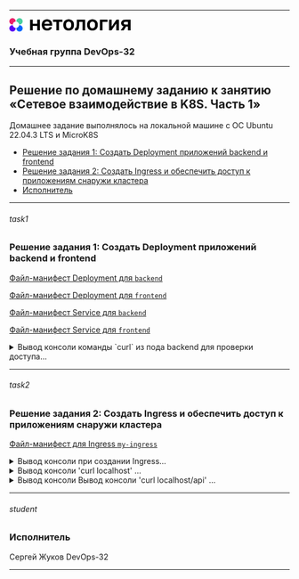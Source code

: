 
---
<img src="../Netology.png" height="24px"/>

### Учебная группа DevOps-32

---

## Решение по домашнему заданию к занятию «Сетевое взаимодействие в K8S. Часть 1» 

Домашнее задание выполнялось на локальной машине с ОС Ubuntu 22.04.3 LTS и MicroK8S

- [Решение задания 1: Создать Deployment приложений backend и frontend](#task1) 
- [Решение задания 2: Создать Ingress и обеспечить доступ к приложениям снаружи кластера](#task2) 
- [Исполнитель](#student)


---

###### task1
### Решение задания 1: Создать Deployment приложений backend и frontend

[Файл-манифест Deployment для `backend`](./my-test5-be-deploy.yaml)

[Файл-манифест Deployment для `frontend`](./my-test5-fe-deploy.yaml)

[Файл-манифест Service для `backend`](./my-nginx-svc.yaml)

[Файл-манифест Service для `frontend`](./my-mtool-svc.yaml)

<details>
    <summary> Вывод консоли команды `curl` из пода backend для проверки доступа...  </summary>

```
beatl@Sirius:~/homeworks$ k exec my-test5-be-deployment-74f4475797-htwlc -it -- sh

/ # curl my-nginx-svc
<!DOCTYPE html>
<html>
<head>
<title>Welcome to nginx!</title>
<style>
    body {
        width: 35em;
        margin: 0 auto;
        font-family: Tahoma, Verdana, Arial, sans-serif;
    }
</style>
</head>
<body>
<h1>Welcome to nginx!</h1>
<p>If you see this page, the nginx web server is successfully installed and
working. Further configuration is required.</p>

<p>For online documentation and support please refer to
<a href="http://nginx.org/">nginx.org</a>.<br/>
Commercial support is available at
<a href="http://nginx.com/">nginx.com</a>.</p>

<p><em>Thank you for using nginx.</em></p>
</body>
</html>
/ # exit
```

</details>

---

###### task2
### Решение задания 2: Создать Ingress и обеспечить доступ к приложениям снаружи кластера

[Файл-манифест для Ingress `my-ingress`](./my-test5-ingress.yaml)

<details>
    <summary> Вывод консоли при создании Ingress...  </summary>

```
beatl@Sirius:~/homeworks/K8s/1.5$ kaf my-test5-ingress.yaml
ingress.networking.k8s.io/my-ingress created

beatl@Sirius:~/homeworks/K8s/1.5$ kgi
NAME         CLASS   HOSTS       ADDRESS   PORTS   AGE
my-ingress   nginx   localhost             80      8s

beatl@Sirius:~/homeworks/K8s/1.5$ kgi
NAME         CLASS   HOSTS       ADDRESS     PORTS   AGE
my-ingress   nginx   localhost   127.0.0.1   80      19s
```

</details>

<details>
    <summary> Вывод консоли 'curl localhost' ...  </summary>

```
beatl@Sirius:~/homeworks/K8s/1.5$ curl -v localhost
*   Trying [::1]:80...
* connect to ::1 port 80 failed: В соединении отказано
*   Trying 127.0.0.1:80...
* Connected to localhost (127.0.0.1) port 80
> GET / HTTP/1.1
> Host: localhost
> User-Agent: curl/8.4.0
> Accept: */*
> 
< HTTP/1.1 200 OK
< Date: Sun, 11 Feb 2024 07:28:25 GMT
< Content-Type: text/html
< Content-Length: 612
< Connection: keep-alive
< Last-Modified: Tue, 04 Dec 2018 14:44:49 GMT
< ETag: "5c0692e1-264"
< Accept-Ranges: bytes
< 
<!DOCTYPE html>
<html>
<head>
<title>Welcome to nginx!</title>
<style>
    body {
        width: 35em;
        margin: 0 auto;
        font-family: Tahoma, Verdana, Arial, sans-serif;
    }
</style>
</head>
<body>
<h1>Welcome to nginx!</h1>
<p>If you see this page, the nginx web server is successfully installed and
working. Further configuration is required.</p>

<p>For online documentation and support please refer to
<a href="http://nginx.org/">nginx.org</a>.<br/>
Commercial support is available at
<a href="http://nginx.com/">nginx.com</a>.</p>

<p><em>Thank you for using nginx.</em></p>
</body>
</html>
* Connection #0 to host localhost left intact
```

</details>

<details>
    <summary> Вывод консоли  Вывод консоли 'curl localhost/api' ...  </summary>

```
beatl@Sirius:~/homeworks/K8s/1.5$ curl -v localhost/api
*   Trying [::1]:80...
* connect to ::1 port 80 failed: В соединении отказано
*   Trying 127.0.0.1:80...
* Connected to localhost (127.0.0.1) port 80
> GET /api HTTP/1.1
> Host: localhost
> User-Agent: curl/8.4.0
> Accept: */*
> 
< HTTP/1.1 200 OK
< Date: Sun, 11 Feb 2024 07:28:08 GMT
< Content-Type: text/html
< Content-Length: 158
< Connection: keep-alive
< Last-Modified: Sun, 11 Feb 2024 06:32:32 GMT
< ETag: "65c86a00-9e"
< Accept-Ranges: bytes
< 
WBITT Network MultiTool (with NGINX) - my-test5-be-deployment-74f4475797-htwlc - 10.1.230.193 - HTTP: 8080 , HTTPS: 443 . (Formerly praqma/network-multitool)
* Connection #0 to host localhost left intact
```

</details>

---

###### student
### Исполнитель

Сергей Жуков DevOps-32

---